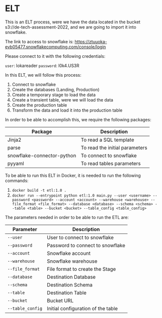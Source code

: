 # ELT

This is an ELT process, were we have the data located in the bucket s3://de-tech-assessment-2022, and we are going to import it into snowflake.

The link to access to snowflake is: https://ztuuoka-evb05477.snowflakecomputing.com/console/login

Please connect to it with the following credentials:

`user`: lokareader
`password`: l0k4.US3R

In this ELT, we will follow this process:

1. Connect to snowflake
2. Create the databases (Landing, Production)
3. Create a temporary stage to load the data
4. Create a transient table, were we will load the data
5. Create the production table
6. Transform the data and load it into the production table

In order to be able to accomplish this, we require the following packages:

| Package | Description |
| ---------------| --------------- |
| Jinja2 | To read a SQL template |
| parse | To read the initial parameters |
| snowflake-connector-python | To connect to snowflake |
| pyyaml | To read tables parameters |

To be able to run this ELT in Docker, it is needed to run the following commands:

1. `docker build -t etl:1.0 .`
2. `docker run --entrypoint python etl:1.0 main.py --user <username> --password <password> --account <account> --warehouse <warehouse> --file_format <file_format> --database <database> --schema <schema> --table <table> --bucket <bucket> --table_config <table_config>`

The parameters needed in order to be able to run the ETL are:

| Parameter | Description |
| ---------------| --------------- |
| `--user` | User to connect to snowflake |
| `--password` | Password to connect to snowflake |
| `--account` | Snowflake account |
| `--warehouse` | Snowflake warehouse |
| `--file_format` | File format to create the Stage |
| `--database` | Destination Database |
| `--schema` | Destination Schema |
| `--table` | Destination Table |
| `--bucket` | Bucket URL |
| `--table_config` | Initial configuration of the table |



